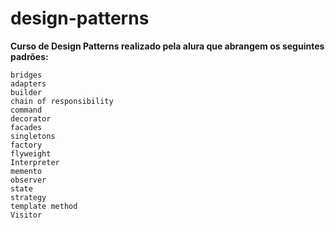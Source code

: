 # design-patterns

**Curso de Design Patterns realizado pela alura que abrangem os seguintes padrões:**

```shell
bridges
adapters
builder
chain of responsibility
command
decorator
facades
singletons
factory
flyweight
Interpreter
memento
observer
state
strategy
template method
Visitor
```
